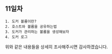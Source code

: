 ## 11일차
```
1. 도커 볼륨이란?
2. 호스트와 볼륨을 공유하는법
3. 도커가 관리하는 볼륨을 생성해보자
4. 도커 로그
```

위와 같은 내용들을 상세히 조사해주시면 감사하겠습니다.
